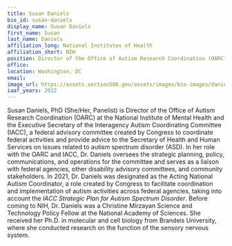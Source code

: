 ```yaml
---
title: Susan Daniels
bio_id: susan-daniels
display_name: Susan Daniels
first_name: Susan
last_name: Daniels
affiliation_long: National Institutes of Health
affiliation_short: NIH
position: Director of the Office of Autism Research Coordination (OARC) at the National Institute of Mental Health and the Executive Secretary of the Interagency Autism Coordinating Committee (IACC)
office: 
location: Washington, DC
email: 
image_url: https://assets.section508.gov/assets/images/bio-images/daniels-susan.png
iaaf_years: 2022
---
```

Susan Daniels, PhD (She/Her, Panelist) is Director of the Office of Autism Research Coordination (OARC) at the National Institute of Mental Health and the Executive Secretary of the Interagency Autism Coordinating Committee (IACC), a federal advisory committee created by Congress to coordinate federal activities and provide advice to the Secretary of Health and Human Services on issues related to autism spectrum disorder (ASD). In her role with the OARC and IACC, Dr. Daniels oversees the strategic planning, policy, communications, and operations for the committee and serves as a liaison with federal agencies, other disability advisory committees, and community stakeholders. In 2021, Dr. Daniels was designated as the Acting National Autism Coordinator, a role created by Congress to facilitate coordination and implementation of autism activities across federal agencies, taking into account the *IACC Strategic Plan for Autism Spectrum Disorder*. Before coming to NIH, Dr. Daniels was a Christine Mirzayan Science and Technology Policy Fellow at the National Academy of Sciences. She received her Ph.D. in molecular and cell biology from Brandeis University, where she conducted research on the function of the sensory nervous system.